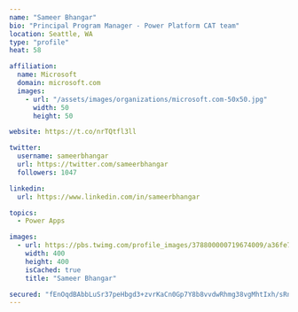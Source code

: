 ```yaml
---
name: "Sameer Bhangar"
bio: "Principal Program Manager - Power Platform CAT team"
location: Seattle, WA
type: "profile"
heat: 58

affiliation:
  name: Microsoft
  domain: microsoft.com
  images:
    - url: "/assets/images/organizations/microsoft.com-50x50.jpg"
      width: 50
      height: 50

website: https://t.co/nrTQtfl3ll

twitter:
  username: sameerbhangar
  url: https://twitter.com/sameerbhangar
  followers: 1047

linkedin:
  url: https://www.linkedin.com/in/sameerbhangar

topics:
  - Power Apps

images:
  - url: https://pbs.twimg.com/profile_images/378800000719674009/a36fe7ddfab1778b76e5793772e43798_400x400.jpeg
    width: 400
    height: 400
    isCached: true
    title: "Sameer Bhangar"

secured: "fEnOqdBAbbLuSr37peHbgd3+zvrKaCn0Gp7Y8b8vvdwRhmg38vgMhtIxh/sRn4VqbyXW32yzlZZlrntcUQyMgNwyJA3pbA3BpcKBGD/TUlbbP/AJI8zB5tsnOUq3NQByZJ838RNldqbQFv9jZeBs1/1P5je57xwc+Zwg+Pags656NIj4E2OE4JAilgjAEAWJ2ldU2WC9RxTiz5ozLlohiCAYfTY7ba3cCVeNAwphCpk+j33u2DVXnbtyy7p4c7Q7D8Z+dlfTIoOT2UnwLRc35TPmHy3wMKrxM7DsqZPlJCQzx+2FDKWnskVteT27jpX+HFLitsvbUtmQjIyyViGY3baQGBalXqsEEoJc6TfX6x68Gpem9yYudqKqJTIGENCzfUWoKuf9DDnm1fNN+y+Kss/wP884kZeMwVXzYJnRg6c=;g6TJXtKU812SrG6g1ix44g=="
---
```


